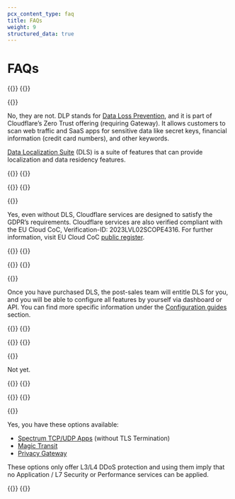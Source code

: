 ```yaml
---
pcx_content_type: faq
title: FAQs
weight: 9
structured_data: true
---
```


# FAQs

{{<faq-item>}}
{{<faq-question level=2 text="Are DLP and DLS the same?" >}}

{{<faq-answer>}}

No, they are not. DLP stands for [Data Loss Prevention](/cloudflare-one/policies/data-loss-prevention/), and it is part of Cloudflare’s Zero Trust offering (requiring Gateway). It allows customers to scan web traffic and SaaS apps for sensitive data like secret keys, financial information (credit card numbers), and other keywords.

[Data Localization Suite](/data-localization/) (DLS) is a suite of features that can provide localization and data residency features.

{{</faq-answer>}}
{{</faq-item>}}

{{<faq-item>}}
{{<faq-question level=2 text="Are Cloudflare’s services GDPR compliant?" >}}

{{<faq-answer>}}

Yes, even without DLS, Cloudflare services are designed to satisfy the GDPR’s requirements. Cloudflare services are also verified compliant with the EU Cloud CoC, Verification-ID: 2023LVL02SCOPE4316. For further information, visit EU Cloud CoC [public register](https://eucoc.cloud/en/public-register).

{{</faq-answer>}}
{{</faq-item>}}

{{<faq-item>}}
{{<faq-question level=2 text="How can I use DLS?" >}}

{{<faq-answer>}}

Once you have purchased DLS, the post-sales team will entitle DLS for you, and you will be able to configure all features by yourself via dashboard or API. You can find more specific information under the [Configuration guides](/data-localization/how-to/) section.

{{</faq-answer>}}
{{</faq-item>}}

{{<faq-item>}}
{{<faq-question level=2 text="Does Regional Services work with HTTP/3 / QUIC?" >}}

{{<faq-answer>}}

Not yet.

{{</faq-answer>}}
{{</faq-item>}}

{{<faq-item>}}
{{<faq-question level=2 text="Are there other options if I prefer not to have Cloudflare handle TLS termination (decryption)?" >}}

{{<faq-answer>}}

Yes, you have these options available:

- [Spectrum TCP/UDP Apps](/spectrum/) (without TLS Termination)
- [Magic Transit](/magic-transit/)
- [Privacy Gateway](/privacy-gateway/)

These options only offer L3/L4 DDoS protection and using them imply that no Application / L7 Security or Performance services can be applied.

{{</faq-answer>}}
{{</faq-item>}}
